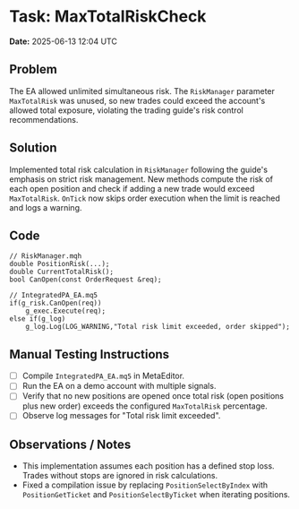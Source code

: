 # Task: MaxTotalRiskCheck
**Date:** 2025-06-13 12:04 UTC

## Problem
The EA allowed unlimited simultaneous risk. The `RiskManager` parameter `MaxTotalRisk` was unused, so new trades could exceed the account's allowed total exposure, violating the trading guide's risk control recommendations.

## Solution
Implemented total risk calculation in `RiskManager` following the guide's emphasis on strict risk management. New methods compute the risk of each open position and check if adding a new trade would exceed `MaxTotalRisk`. `OnTick` now skips order execution when the limit is reached and logs a warning.

## Code
```mql5
// RiskManager.mqh
double PositionRisk(...);
double CurrentTotalRisk();
bool CanOpen(const OrderRequest &req);

// IntegratedPA_EA.mq5
if(g_risk.CanOpen(req))
    g_exec.Execute(req);
else if(g_log)
    g_log.Log(LOG_WARNING,"Total risk limit exceeded, order skipped");
```

## Manual Testing Instructions
- [ ] Compile `IntegratedPA_EA.mq5` in MetaEditor.
- [ ] Run the EA on a demo account with multiple signals.
- [ ] Verify that no new positions are opened once total risk (open positions plus new order) exceeds the configured `MaxTotalRisk` percentage.
- [ ] Observe log messages for "Total risk limit exceeded".

## Observations / Notes
- This implementation assumes each position has a defined stop loss. Trades without stops are ignored in risk calculations.
- Fixed a compilation issue by replacing `PositionSelectByIndex` with `PositionGetTicket` and `PositionSelectByTicket` when iterating positions.
